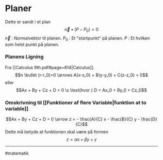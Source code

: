 # Planer

Dette er sandt i et plan
$$\vec{n} \bullet(P-P_0) = 0$$
$\vec{n}$ : Normalvektor til planen.
$P_0$ : Et "startpunkt" på planen.
$P$ : Et hvilken som helst punkt på planen.

### Planens Ligning
Fra [[Calculus 9th.pdf#page=614|Calculus]].
$$n \bullet (r-r_0)=0 \arrows A(x-x_0) + B(y-y_0) + C(z-z_0) = 0$$
eller
$$Ax + By + Cz + D = 0  \s \text{hvor } D = Ax_0 + By_0 + Cz_0$$

### Omskrivning til [[Funktioner af flere Variable|funktion at to variable]]
$$Ax + By + Cz + D = 0 \arrow z = - \frac{A}{C} x - \frac{B}{C} y - \frac{D}{C}$$
Dette må betyde at funktionen skal være på formen
$$z=\alpha x + \beta y + \gamma $$

---
#matematik 

